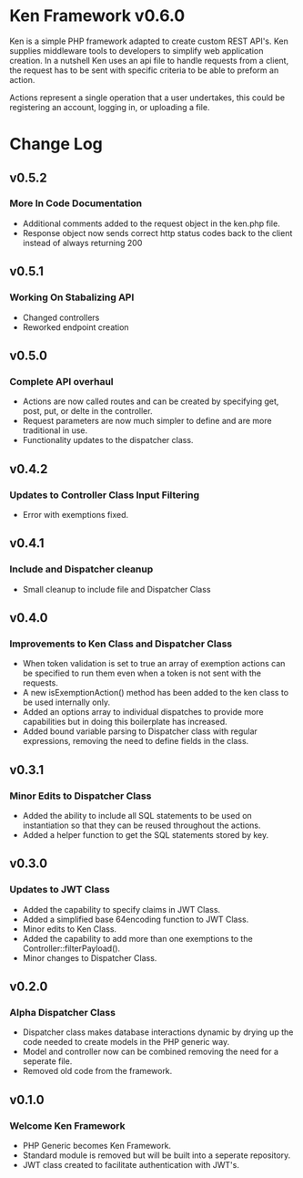 # Ken Framework v0.6.0

Ken is a simple PHP framework adapted to create custom REST API's. Ken supplies middleware tools to developers to simplify web application creation. In a nutshell Ken uses an api file to handle requests from a client, the request has to be sent with specific criteria to be able to preform an action.

Actions represent a single operation that a user undertakes, this could be registering an account, logging in, or uploading a file.

# Change Log

## v0.5.2

### More In Code Documentation

- Additional comments added to the request object in the ken.php file.
- Response object now sends correct http status codes back to the client instead of always returning 200

## v0.5.1

### Working On Stabalizing API

- Changed controllers
- Reworked endpoint creation

## v0.5.0

### Complete API overhaul

- Actions are now called routes and can be created by specifying get, post, put, or delte in the controller.
- Request parameters are now much simpler to define and are more traditional in use.
- Functionality updates to the dispatcher class.

## v0.4.2

### Updates to Controller Class Input Filtering

- Error with exemptions fixed.

## v0.4.1

### Include and Dispatcher cleanup

- Small cleanup to include file and Dispatcher Class

## v0.4.0

### Improvements to Ken Class and Dispatcher Class

- When token validation is set to true an array of exemption actions can be specified to run them even when a token is not sent with the requests.
- A new isExemptionAction() method has been added to the ken class to be used internally only.
- Added an options array to individual dispatches to provide more capabilities but in doing this boilerplate has increased.
- Added bound variable parsing to Dispatcher class with regular expressions, removing the need to define fields in the class.

## v0.3.1

### Minor Edits to Dispatcher Class

- Added the ability to include all SQL statements to be used on instantiation so that they can be reused throughout the actions.
- Added a helper function to get the SQL statements stored by key.

## v0.3.0

### Updates to JWT Class

- Added the capability to specify claims in JWT Class.
- Added a simplified base 64encoding function to JWT Class.
- Minor edits to Ken Class.
- Added the capability to add more than one exemptions to the Controller::filterPayload().
- Minor changes to Dispatcher Class.

## v0.2.0

### Alpha Dispatcher Class

- Dispatcher class makes database interactions dynamic by drying up the code needed to create models in the PHP generic way.
- Model and controller now can be combined removing the need for a seperate file.
- Removed old code from the framework.

## v0.1.0

### Welcome Ken Framework

- PHP Generic becomes Ken Framework.
- Standard module is removed but will be built into a seperate repository.
- JWT class created to facilitate authentication with JWT's.
